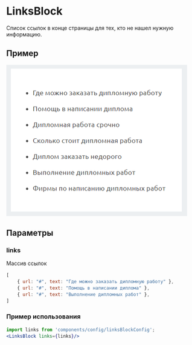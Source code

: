 # LinksBlock


Список ссылок в конце страницы для тех, кто не нашел нужную информацию.

## Пример
![LinksBlock image](./LinksBlock.png)

## Параметры
### links
Массив ссылок
```jsx
[
    { url: "#", text: "Где можно заказать дипломную работу" },
    { url: "#", text: "Помощь в написании диплома" },
    { url: "#", text: "Выполнение дипломных работ" },
]
```

### Пример использования
```jsx
import links from 'components/config/linksBlockConfig';
<LinksBlock links={links}/>
```